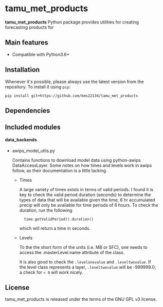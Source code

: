 # tamu_met_products

**tamu_met_products** Python package provides utilities for creating forecasting
products for 

## Main features

* Compatible with Python3.6+

## Installation

Whenever it's possible, please always use the latest version from the repository.
To install it using `pip`:

    pip install git+https://github.com/kms22134/tamu_met_products

## Dependencies


## Included modules

#### data_backends
  - awips_model_utils.py
    
    Contains functions to download model data using python-awips DataAccessLayer.
    Some notes on how times and levels work in awips follow, as their
    documentation is a little lacking.
    
    - Times

      A large variety of times exists in terms of valid periods. I found it is
      key to check the valid period duration (seconds) to determine the types
      of data that will be available given the time; 6 hr accumulated precip
      will only be available for time periods of 6 hours. To check the duration,
      run the following

            time.getValidPeriod().duration()

      which will return a time in seconds.

    - Levels

      To the the short form of the units (i.e. MB or SFC), one needs to access
      the .masterLevel.name attribute of the class.

      It is also good to check the `.levelonevalue` and `.leveltwovalue`. If the
      level class represents a layer, `.leveltwovalue` will be -999999.0; a
      check for `< 0` will work nicely.


## License

tamu_met_products is released under the terms of the GNU GPL v3 license.